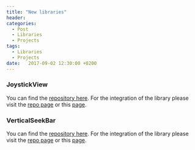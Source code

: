 ```yaml
---
title: "New libraries"
header:
categories:
  - Post
  - Libraries
  - Projects
tags:
  - Libraries
  - Projects
date:   2017-09-02 12:30:00 +0200
---
```


### JoystickView

You can find the [repository here](https://github.com/GuepardoApps/library_JoystickView).
For the integration of the library please visit the [repo page](https://github.com/GuepardoApps/library_JoystickView) or this [page](https://guepardoapps.github.io/projects/JoystickView).

### VerticalSeekBar

You can find the [repository here](https://github.com/GuepardoApps/library_VerticalSeekbarView).
For the integration of the library please visit the [repo page](https://github.com/GuepardoApps/library_VerticalSeekbarView) or this [page](https://guepardoapps.github.io/projects/VerticalSeekbarView).
